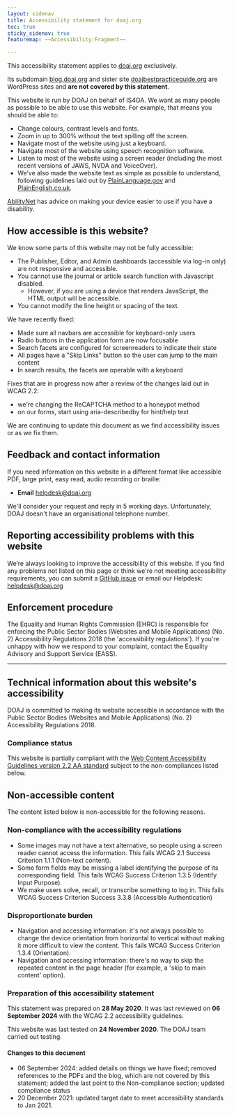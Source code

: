 ```yaml
---
layout: sidenav
title: Accessibility statement for doaj.org
toc: true
sticky_sidenav: true
featuremap: ~~Accessibility:Fragment~~

---
```


This accessibility statement applies to [doaj.org](https://doaj.org) exclusively.

Its subdomain [blog.doaj.org](https://blog.doaj.org) and sister site [doajbestpracticeguide.org](https://www.doajbestpracticeguide.org) are WordPress sites and **are not covered by this statement**.

This website is run by DOAJ on behalf of IS4OA. We want as many people as possible to be able to use this website. For example, that means you should be able to:

- Change colours, contrast levels and fonts.
- Zoom in up to 300% without the text spilling off the screen.
- Navigate most of the website using just a keyboard.
- Navigate most of the website using speech recognition software.
- Listen to most of the website using a screen reader (including the most recent versions of JAWS, NVDA and VoiceOver).
- We’ve also made the website text as simple as possible to understand, following guidelines laid out by [PlainLanguage.gov](https://www.plainlanguage.gov) and [PlainEnglish.co.uk](https://www.plainenglish.co.uk).

[AbilityNet](https://abilitynet.org.uk/) has advice on making your device easier to use if you have a disability.

## How accessible is this website?

We know some parts of this website may not be fully accessible:

- The Publisher, Editor, and Admin dashboards (accessible via log-in only) are not responsive and accessible.
- You cannot use the journal or article search function with Javascript disabled.
  - However, if you are using a device that renders JavaScript, the HTML output will be accessible.
- You cannot modify the line height or spacing of the text.

We have recently fixed:

- Made sure all navbars are accessible for keyboard-only users
- Radio buttons in the application form are now focusable
- Search facets are configured for screenreaders to indicate their state
- All pages have a "Skip Links" button so the user can jump to the main content
- In search results, the facets are operable with a keyboard

Fixes that are in progress now after a review of the changes laid out in WCAG 2.2:

- we're changing the ReCAPTCHA method to a honeypot method
- on our forms, start using aria-describedby for hint/help text

We are continuing to update this document as we find accessibility issues or as we fix them.

## Feedback and contact information

If you need information on this website in a different format like accessible PDF, large print, easy read, audio recording or braille:

- **Email** [helpdesk@doaj.org](mailto:helpdesk@doaj.org)  

We'll consider your request and reply in 5 working days. Unfortunately, DOAJ doesn't have an organisational telephone number. 

## Reporting accessibility problems with this website

We’re always looking to improve the accessibility of this website. If you find any problems not listed on this page or think we're not meeting accessibility requirements, you can submit a [GitHub issue](https://github.com/DOAJ/doaj/issues/new/choose) or email our Helpdesk: [helpdesk@doaj.org](mailto:helpdesk@doaj.org)

## Enforcement procedure

The Equality and Human Rights Commission (EHRC) is responsible for enforcing the Public Sector Bodies (Websites and Mobile Applications) (No. 2) Accessibility Regulations 2018 (the 'accessibility regulations'). If you're unhappy with how we respond to your complaint, contact the Equality Advisory and Support Service (EASS).

---

## Technical information about this website's accessibility

DOAJ is committed to making its website accessible in accordance with the Public Sector Bodies (Websites and Mobile Applications) (No. 2) Accessibility Regulations 2018.

### Compliance status

This website is partially compliant with the [Web Content Accessibility Guidelines version 2.2 AA standard](https://www.w3.org/TR/WCAG22/) subject to the non-compliances listed below.

## Non-accessible content

The content listed below is non-accessible for the following reasons.

### Non-compliance with the accessibility regulations

- Some images may not have a text alternative, so people using a screen reader cannot access the information. This fails WCAG 2.1 Success Criterion 1.1.1 (Non-text content).
- Some form fields may be missing a label identifying the purpose of its corresponding field. This fails WCAG Success Criterion 1.3.5 (Identify Input Purpose).
- We make users solve, recall, or transcribe something to log in. This fails WCAG Success Criterion Success 3.3.8 (Accessible Authentication)

### Disproportionate burden

- Navigation and accessing information: it's not always possible to change the device orientation from horizontal to vertical without making it more difficult to view the content. This fails WCAG Success Criterion 1.3.4 (Orientation).
- Navigation and accessing information: there's no way to skip the repeated content in the page header (for example, a 'skip to main content' option).

### Preparation of this accessibility statement

This statement was prepared on **28 May 2020**. It was last reviewed on **06 September 2024** with the WCAG 2.2 accessibility guidelines.

This website was last tested on **24 November 2020**. The DOAJ team carried out testing.

#### Changes to this document 

- 06 September 2024: added details on things we have fixed; removed references to the PDFs and the blog, which are not covered by this statement; added the last point to the Non-compliance section; updated compliance status
- 20 December 2021: updated target date to meet accessibility standards to Jan 2021. 
